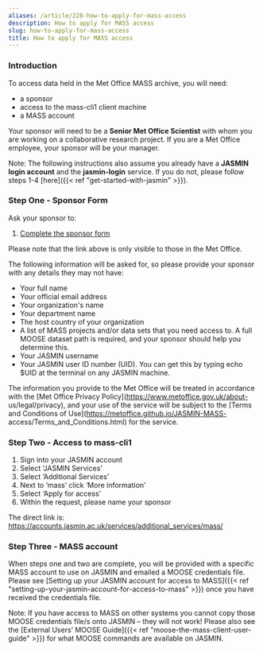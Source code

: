 ```yaml
---
aliases: /article/228-how-to-apply-for-mass-access
description: How to apply for MASS access
slug: how-to-apply-for-mass-access
title: How to apply for MASS access
---
```


### Introduction

To access data held in the Met Office MASS archive, you will need:

- a sponsor 
- access to the mass-cli1 client machine
- a MASS account 

Your sponsor will need to be a **Senior Met Office Scientist** with whom you
are working on a collaborative research project. If you are a Met Office
employee, your sponsor will be your manager.

Note: The following instructions also assume you already have a **JASMIN login
account** and the **jasmin-login** service. If you do not, please follow steps
1-4 [here]({{< ref "get-started-with-jasmin" >}}).

### Step One - Sponsor Form

Ask your sponsor to:

  1. [Complete the sponsor form](https://metoffice.service-now.com/sp?id=sc_cat_item&sys_id=f00fb9d4dbd06b404690fe9b0c9619a6)

Please note that the link above is only visible to those in the Met Office.

The following information will be asked for, so please provide your sponsor
with any details they may not have:

- Your full name
- Your official email address
- Your organization's name
- Your department name
- The host country of your organization
- A list of MASS projects and/or data sets that you need access to. A full MOOSE dataset path is required, and your sponsor should help you determine this.
- Your JASMIN username
- Your JASMIN user ID number (UID). You can get this by typing echo $UID at the terminal on any JASMIN machine.

The information you provide to the Met Office will be treated in accordance
with the [Met Office Privacy Policy](https://www.metoffice.gov.uk/about-
us/legal/privacy), and your use of the service will be subject to the [Terms
and Conditions of Use](https://metoffice.github.io/JASMIN-MASS-
access/Terms_and_Conditions.html) for the service.

### Step Two - Access to mass-cli1

  1. Sign into your JASMIN account
  1. Select ‘JASMIN Services’
  1. Select ‘Additional Services’
  1. Next to ‘mass’ click ‘More information’ 
  1. Select ‘Apply for access’
  1. Within the request, please name your sponsor

The direct link is:
<https://accounts.jasmin.ac.uk/services/additional_services/mass/>

### Step Three - MASS account

When steps one and two are complete, you will be provided with a specific MASS account to
use on JASMIN and emailed a MOOSE credentials file. Please see [Setting up
your JASMIN account for access to MASS]({{< ref "setting-up-your-jasmin-account-for-access-to-mass" >}}) once you have received the credentials file.

Note: If you have access to MASS on other systems you cannot copy those MOOSE
credentials file/s onto JASMIN – they will not work! Please also see the
[External Users’ MOOSE Guide]({{< ref "moose-the-mass-client-user-guide" >}})
for what MOOSE commands are available on JASMIN.
